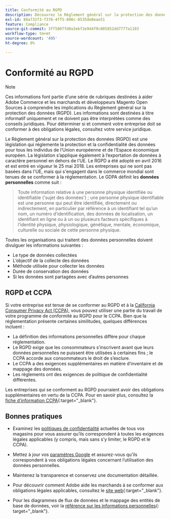 ```yaml
---
title: Conformité au RGPD
description: Découvrez le Règlement général sur la protection des données (RGPD), qui est une législation qui réglemente la protection des données et la confidentialité pour tous les individus de l’Union européenne et de l’Espace économique européen.
exl-id: 88a732f3-f376-4ff5-890c-0535de8eae51
feature: Compliance
source-git-commit: 3ff5807fd0a3ebf2e9d4f9c085852dd7777a1103
workflow-type: tm+mt
source-wordcount: '495'
ht-degree: 0%

---
```


# Conformité au RGPD

>[!NOTE]
>
>Ces informations font partie d’une série de rubriques destinées à aider Adobe Commerce et les marchands et développeurs Magento Open Sources à comprendre les implications du Règlement général sur la protection des données (RGPD). Les informations sont destinées à titre informatif uniquement et ne doivent pas être interprétées comme des conseils juridiques. Pour déterminer si et comment votre entreprise doit se conformer à des obligations légales, consultez votre service juridique.

Le Règlement général sur la protection des données (RGPD) est une législation qui réglemente la protection et la confidentialité des données pour tous les individus de l’Union européenne et de l’Espace économique européen. La législation s’applique également à l’exportation de données à caractère personnel en dehors de l’UE. Le RGPD a été adopté en avril 2016 et est entré en vigueur le 25 mai 2018. Les entreprises qui ne sont pas basées dans l&#39;UE, mais qui s&#39;engagent dans le commerce mondial sont tenues de se conformer à la réglementation. Le GDPA définit les **données personnelles** comme suit :

>Toute information relative à une personne physique identifiée ou identifiable (&#39;sujet des données&#39;) ; une personne physique identifiable est une personne qui peut être identifiée, directement ou indirectement, en particulier par référence à un identifiant tel qu’un nom, un numéro d’identification, des données de localisation, un identifiant en ligne ou à un ou plusieurs facteurs spécifiques à l’identité physique, physiologique, génétique, mentale, économique, culturelle ou sociale de cette personne physique.

Toutes les organisations qui traitent des données personnelles doivent divulguer les informations suivantes :

- Le type de données collectées
- L’objectif de la collecte des données
- Méthode utilisée pour collecter les données
- Durée de conservation des données
- Si les données sont partagées avec d’autres personnes

## RGPD et CCPA

Si votre entreprise est tenue de se conformer au RGPD et à la [California Consumer Privacy Act (CCPA)](../getting-started/compliance-ccpa.md), vous pouvez utiliser une partie du travail de votre programme de conformité au RGPD pour le CCPA. Bien que la réglementation présente certaines similitudes, quelques différences incluent :

- La définition des informations personnelles diffère pour chaque réglementation.
- Le RGPD exige que les consommateurs s’inscrivent avant que leurs données personnelles ne puissent être utilisées à certaines fins ; le CCPA accorde aux consommateurs le droit de s’exclure.
- Le CCPA a des exigences supplémentaires en matière d’inventaire et de mappage des données.
- Les règlements ont des exigences de politique de confidentialité différentes.

Les entreprises qui se conforment au RGPD pourraient avoir des obligations supplémentaires en vertu de la CCPA. Pour en savoir plus, consultez la [fiche d’information CCPA][3]{:target=&quot;_blank&quot;}.

## Bonnes pratiques

- Examinez les [politiques de confidentialité](../getting-started/privacy-policy.md) actuelles de tous vos magasins pour vous assurer qu’ils correspondent à toutes les exigences légales applicables (y compris, mais sans s’y limiter, le RGPD et le CCPA).

- Mettez à jour vos [paramètres Google](../merchandising-promotions/google-tools.md#google-privacy-settings) et assurez-vous qu’ils correspondent à vos obligations légales concernant l’utilisation des données personnelles.

- Maintenez la transparence et conservez une documentation détaillée.

- Pour découvrir comment Adobe aide les marchands à se conformer aux obligations légales applicables, consultez le [site web][1]{:target=&quot;_blank&quot;}.

- Pour les diagrammes de flux de données et le mappage des entités de base de données, voir la [référence sur les informations personnelles][2]{: target=&quot;_blank&quot;}.

[1]: https://business.adobe.com/privacy/general-data-protection-regulation.html
[2]: https://experienceleague.adobe.com/docs/commerce-operations/security-and-compliance/reference/data-m2.html
[3]: https://oag.ca.gov/system/files/attachments/press_releases/CCPA%20Fact%20Sheet%20%2800000002%29.pdf
